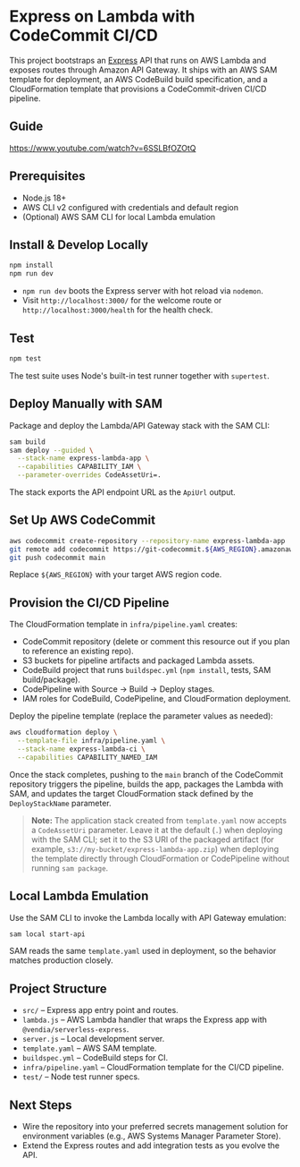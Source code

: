 # Express on Lambda with CodeCommit CI/CD

This project bootstraps an [Express](https://expressjs.com/) API that runs on AWS Lambda and exposes routes through Amazon API Gateway. It ships with an AWS SAM template for deployment, an AWS CodeBuild build specification, and a CloudFormation template that provisions a CodeCommit-driven CI/CD pipeline.

## Guide
https://www.youtube.com/watch?v=6SSLBfOZOtQ

## Prerequisites

- Node.js 18+
- AWS CLI v2 configured with credentials and default region
- (Optional) AWS SAM CLI for local Lambda emulation

## Install & Develop Locally

```bash
npm install
npm run dev
```

- `npm run dev` boots the Express server with hot reload via `nodemon`.
- Visit `http://localhost:3000/` for the welcome route or `http://localhost:3000/health` for the health check.

## Test

```bash
npm test
```

The test suite uses Node's built-in test runner together with `supertest`.

## Deploy Manually with SAM

Package and deploy the Lambda/API Gateway stack with the SAM CLI:

```bash
sam build
sam deploy --guided \
  --stack-name express-lambda-app \
  --capabilities CAPABILITY_IAM \
  --parameter-overrides CodeAssetUri=.
```

The stack exports the API endpoint URL as the `ApiUrl` output.

## Set Up AWS CodeCommit

```bash
aws codecommit create-repository --repository-name express-lambda-app
git remote add codecommit https://git-codecommit.${AWS_REGION}.amazonaws.com/v1/repos/express-lambda-app
git push codecommit main
```

Replace `${AWS_REGION}` with your target AWS region code.

## Provision the CI/CD Pipeline

The CloudFormation template in `infra/pipeline.yaml` creates:

- CodeCommit repository (delete or comment this resource out if you plan to reference an existing repo).
- S3 buckets for pipeline artifacts and packaged Lambda assets.
- CodeBuild project that runs `buildspec.yml` (`npm install`, tests, SAM build/package).
- CodePipeline with Source → Build → Deploy stages.
- IAM roles for CodeBuild, CodePipeline, and CloudFormation deployment.

Deploy the pipeline template (replace the parameter values as needed):

```bash
aws cloudformation deploy \
  --template-file infra/pipeline.yaml \
  --stack-name express-lambda-ci \
  --capabilities CAPABILITY_NAMED_IAM
```

Once the stack completes, pushing to the `main` branch of the CodeCommit repository triggers the pipeline, builds the app, packages the Lambda with SAM, and updates the target CloudFormation stack defined by the `DeployStackName` parameter.

> **Note:** The application stack created from `template.yaml` now accepts a `CodeAssetUri` parameter. Leave it at the default (`.`) when deploying with the SAM CLI; set it to the S3 URI of the packaged artifact (for example, `s3://my-bucket/express-lambda-app.zip`) when deploying the template directly through CloudFormation or CodePipeline without running `sam package`.

## Local Lambda Emulation

Use the SAM CLI to invoke the Lambda locally with API Gateway emulation:

```bash
sam local start-api
```

SAM reads the same `template.yaml` used in deployment, so the behavior matches production closely.

## Project Structure

- `src/` – Express app entry point and routes.
- `lambda.js` – AWS Lambda handler that wraps the Express app with `@vendia/serverless-express`.
- `server.js` – Local development server.
- `template.yaml` – AWS SAM template.
- `buildspec.yml` – CodeBuild steps for CI.
- `infra/pipeline.yaml` – CloudFormation template for the CI/CD pipeline.
- `test/` – Node test runner specs.

## Next Steps

- Wire the repository into your preferred secrets management solution for environment variables (e.g., AWS Systems Manager Parameter Store).
- Extend the Express routes and add integration tests as you evolve the API.
